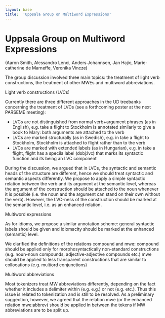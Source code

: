 ```yaml
---
layout: base
title:  'Uppsala Group on Multiword Expressions'
---
```


# Uppsala Group on Multiword Expressions

(Aaron Smith, Alessandro Lenci, Anders Johannsen, Jan Hajic, Marie-catherine de Marneffe, Veronika Vincze)

The group discussion involved three main topics: the treatment of light verb constructions, the treatment of other MWEs and multiword abbreviations.

Light verb constructions (LVCs)

Currently there are three different approaches in the UD treebanks concerning the treatment of LVCs (see a forthcoming poster at the next PARSEME meeting):

- LVCs are not distinguished from normal verb+argument phrases (as in English), e.g. take a flight to Stockholm is annotated similarly to give a book to Mary: both arguments are attached to the verb
- LVCs are marked structurally (as in Swedish), e.g. in take a flight to Stockholm, Stockholm is attached to flight rather than to the verb
- LVCs are marked with extended labels (as in Hungarian), e.g. in take a flight, flight has a specila label (dobj:lvc) that marks its syntactic function and its being an LVC component

During the discussion, we argued that in LVCs, the syntactic and semantic heads of the structure are different, hence we should treat syntactic and semantic aspects differently. We propose to apply a simple syntactic relation between the verb and its argument at the semantic level, whereas the argument of the construction should be attached to the noun whenever it is possible (i.e. the noun and the argument can stand on their own without the verb). However, the LVC-ness of the construction should be marked at the semantic level, i.e. as an enhanced relation.

Multiword expressions

As for idioms, we propose a similar annotation scheme: general syntactic labels should be given and idiomacity should be marked at the enhanced (semantic) level.

We clarified the definitions of the relations compound and mwe:
compound should be applied only for morphosyntactically non-standard constructions (e.g. noun-noun compounds, adjective-adjective compounds etc.)
mwe should be applied to less transparent constructions that are similar to collocations (e.g. multiord conjunctions)

Multiword abbreviations

Most tokenizers treat MW abbreviations differently, depending on the fact whether it includes a delimiter within (e.g. e.g.) or not (e.g. etc.). Thus this issue is related to tokenization and is still to be resolved. As a preliminary suggection, however, we agreed that the relation mwe (or the enhanced relation mwe:abbrev) should be applied in between the tokens if MW abbreviations are to be split up.



